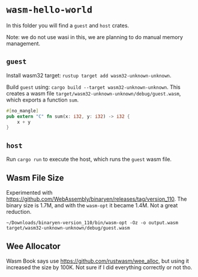 # `wasm-hello-world`

In this folder you will find a `guest` and `host` crates. 

Note: we do not use wasi in this, we are planning to do manual memory management.

## `guest`

Install wasm32 target: `rustup target add wasm32-unknown-unknown`.

Build `guest` using: `cargo build --target wasm32-unknown-unknown`. This creates a wasm file
`target/wasm32-unknown-unknown/debug/guest.wasm`, which exports a function `sum`.

```rust
#[no_mangle]
pub extern "C" fn sum(x: i32, y: i32) -> i32 {
    x + y
}
```

## `host`

Run `cargo run` to execute the host, which runs the `guest` wasm file.

## Wasm File Size

Experimented with https://github.com/WebAssembly/binaryen/releases/tag/version_110. The binary size is 1.7M, and
with the `wasm-opt` it became 1.4M. Not a great reduction.

`~/Downloads/binaryen-version_110/bin/wasm-opt -Oz -o output.wasm target/wasm32-unknown-unknown/debug/guest.wasm`

## Wee Allocator

Wasm Book says use https://github.com/rustwasm/wee_alloc, but using it increased the size by 100K. Not sure if I did
everything correctly or not tho.
